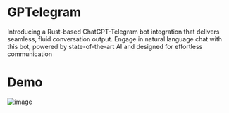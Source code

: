 # GPTelegram
Introducing a Rust-based ChatGPT-Telegram bot integration that delivers seamless, fluid conversation output. Engage in natural language chat with this bot, powered by state-of-the-art AI and designed for effortless communication

# Demo
![image](https://github.com/RevAtN/GPTelegram/blob/main/demo.gif)
